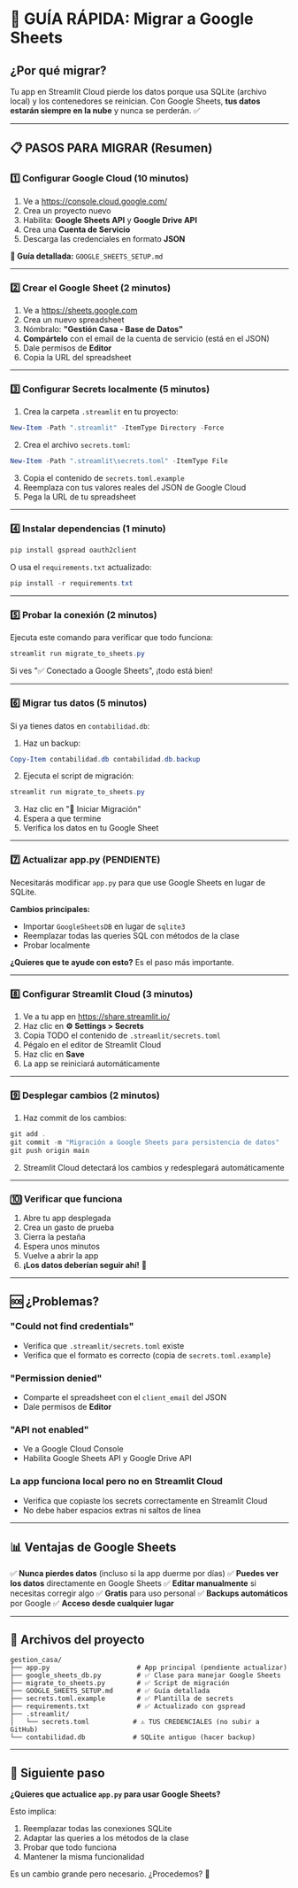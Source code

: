 # 🎯 GUÍA RÁPIDA: Migrar a Google Sheets

## ¿Por qué migrar?

Tu app en Streamlit Cloud pierde los datos porque usa SQLite (archivo local) y los contenedores se reinician. Con Google Sheets, **tus datos estarán siempre en la nube** y nunca se perderán. ✅

---

## 📋 PASOS PARA MIGRAR (Resumen)

### 1️⃣ Configurar Google Cloud (10 minutos)

1. Ve a https://console.cloud.google.com/
2. Crea un proyecto nuevo
3. Habilita: **Google Sheets API** y **Google Drive API**
4. Crea una **Cuenta de Servicio**
5. Descarga las credenciales en formato **JSON**

**📖 Guía detallada:** `GOOGLE_SHEETS_SETUP.md`

---

### 2️⃣ Crear el Google Sheet (2 minutos)

1. Ve a https://sheets.google.com
2. Crea un nuevo spreadsheet
3. Nómbralo: **"Gestión Casa - Base de Datos"**
4. **Compártelo** con el email de la cuenta de servicio (está en el JSON)
5. Dale permisos de **Editor**
6. Copia la URL del spreadsheet

---

### 3️⃣ Configurar Secrets localmente (5 minutos)

1. Crea la carpeta `.streamlit` en tu proyecto:
```powershell
New-Item -Path ".streamlit" -ItemType Directory -Force
```

2. Crea el archivo `secrets.toml`:
```powershell
New-Item -Path ".streamlit\secrets.toml" -ItemType File
```

3. Copia el contenido de `secrets.toml.example`
4. Reemplaza con tus valores reales del JSON de Google Cloud
5. Pega la URL de tu spreadsheet

---

### 4️⃣ Instalar dependencias (1 minuto)

```powershell
pip install gspread oauth2client
```

O usa el `requirements.txt` actualizado:
```powershell
pip install -r requirements.txt
```

---

### 5️⃣ Probar la conexión (2 minutos)

Ejecuta este comando para verificar que todo funciona:

```powershell
streamlit run migrate_to_sheets.py
```

Si ves "✅ Conectado a Google Sheets", ¡todo está bien!

---

### 6️⃣ Migrar tus datos (5 minutos)

Si ya tienes datos en `contabilidad.db`:

1. Haz un backup:
```powershell
Copy-Item contabilidad.db contabilidad.db.backup
```

2. Ejecuta el script de migración:
```powershell
streamlit run migrate_to_sheets.py
```

3. Haz clic en "🚀 Iniciar Migración"
4. Espera a que termine
5. Verifica los datos en tu Google Sheet

---

### 7️⃣ Actualizar app.py (PENDIENTE)

Necesitarás modificar `app.py` para que use Google Sheets en lugar de SQLite.

**Cambios principales:**
- Importar `GoogleSheetsDB` en lugar de `sqlite3`
- Reemplazar todas las queries SQL con métodos de la clase
- Probar localmente

**¿Quieres que te ayude con esto?** Es el paso más importante.

---

### 8️⃣ Configurar Streamlit Cloud (3 minutos)

1. Ve a tu app en https://share.streamlit.io/
2. Haz clic en **⚙️ Settings > Secrets**
3. Copia TODO el contenido de `.streamlit/secrets.toml`
4. Pégalo en el editor de Streamlit Cloud
5. Haz clic en **Save**
6. La app se reiniciará automáticamente

---

### 9️⃣ Desplegar cambios (2 minutos)

1. Haz commit de los cambios:
```powershell
git add .
git commit -m "Migración a Google Sheets para persistencia de datos"
git push origin main
```

2. Streamlit Cloud detectará los cambios y redesplegará automáticamente

---

### 🔟 Verificar que funciona

1. Abre tu app desplegada
2. Crea un gasto de prueba
3. Cierra la pestaña
4. Espera unos minutos
5. Vuelve a abrir la app
6. **¡Los datos deberían seguir ahí!** 🎉

---

## 🆘 ¿Problemas?

### "Could not find credentials"
- Verifica que `.streamlit/secrets.toml` existe
- Verifica que el formato es correcto (copia de `secrets.toml.example`)

### "Permission denied"
- Comparte el spreadsheet con el `client_email` del JSON
- Dale permisos de **Editor**

### "API not enabled"
- Ve a Google Cloud Console
- Habilita Google Sheets API y Google Drive API

### La app funciona local pero no en Streamlit Cloud
- Verifica que copiaste los secrets correctamente en Streamlit Cloud
- No debe haber espacios extras ni saltos de línea

---

## 📊 Ventajas de Google Sheets

✅ **Nunca pierdes datos** (incluso si la app duerme por días)
✅ **Puedes ver los datos** directamente en Google Sheets
✅ **Editar manualmente** si necesitas corregir algo
✅ **Gratis** para uso personal
✅ **Backups automáticos** por Google
✅ **Acceso desde cualquier lugar**

---

## 📁 Archivos del proyecto

```
gestion_casa/
├── app.py                      # App principal (pendiente actualizar)
├── google_sheets_db.py         # ✅ Clase para manejar Google Sheets
├── migrate_to_sheets.py        # ✅ Script de migración
├── GOOGLE_SHEETS_SETUP.md      # ✅ Guía detallada
├── secrets.toml.example        # ✅ Plantilla de secrets
├── requirements.txt            # ✅ Actualizado con gspread
├── .streamlit/
│   └── secrets.toml           # ⚠️ TUS CREDENCIALES (no subir a GitHub)
└── contabilidad.db            # SQLite antiguo (hacer backup)
```

---

## 🚀 Siguiente paso

**¿Quieres que actualice `app.py` para usar Google Sheets?**

Esto implica:
1. Reemplazar todas las conexiones SQLite
2. Adaptar las queries a los métodos de la clase
3. Probar que todo funciona
4. Mantener la misma funcionalidad

Es un cambio grande pero necesario. ¿Procedemos? 🤔
